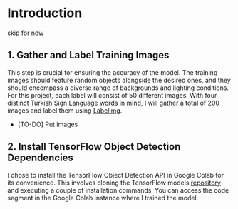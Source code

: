# Introduction
skip for now

## 1. Gather and Label Training Images
This step is crucial for ensuring the accuracy of the model. The training images should feature random objects alongside the desired ones, and they should encompass a diverse range of backgrounds and lighting conditions. For this project, each label will consist of 50 different images. With four distinct Turkish Sign Language words in mind, I will gather a total of 200 images and label them using [LabelImg](https://github.com/HumanSignal/labelImg).

- [TO-DO] Put images

## 2. Install TensorFlow Object Detection Dependencies
I chose to install the TensorFlow Object Detection API in Google Colab for its convenience. This involves cloning the TensorFlow models [repository](https://github.com/tensorflow/models) and executing a couple of installation commands. You can access the code segment in the Google Colab instance where I trained the model.
